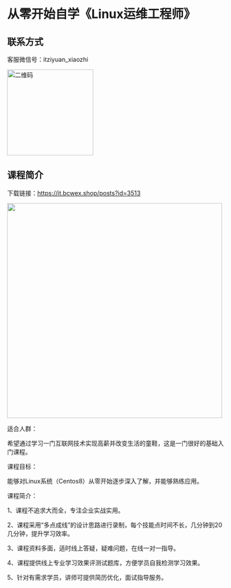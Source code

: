 # 从零开始自学《Linux运维工程师》

## 联系方式

客服微信号：itziyuan_xiaozhi

<img src="https://ziyuanyun.oss-cn-guangzhou.aliyuncs.com/common/20240614073449/666b82192834a.jpg" width="200" height="200" alt="二维码">

## 课程简介

下载链接：https://it.bcwex.shop/posts?id=3513

<img src="https://ziyuanyun.oss-cn-guangzhou.aliyuncs.com/yun/20240515185212/664493dc93c19.jpg" width="500" alt="">

   

 适合人群：

 希望通过学习一门互联网技术实现高薪并改变生活的童鞋，这是一门很好的基础入门课程。

 课程目标：

 能够对Linux系统（Centos8）从零开始逐步深入了解，并能够熟练应用。

 课程简介：

 1、课程不追求大而全，专注企业实战实用。

 2、课程采用“多点成线”的设计思路进行录制，每个技能点时间不长，几分钟到20几分钟，提升学习效率。

 3、课程资料多面，适时线上答疑，疑难问题，在线一对一指导。

 4、课程提供线上专业学习效果评测试题库，方便学员自我检测学习效果。

 5、针对有需求学员，讲师可提供简历优化，面试指导服务。

 

 

 

 

 

  